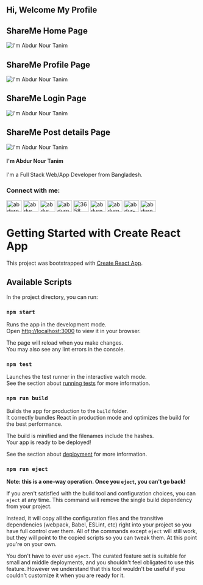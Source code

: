 ## Hi, Welcome My Profile
## ShareMe Home Page
![I'm Abdur Nour Tanim](https://scontent.fcgp3-1.fna.fbcdn.net/v/t39.30808-6/272923104_687014332663785_4458556083438879232_n.jpg?_nc_cat=105&ccb=1-5&_nc_sid=730e14&_nc_eui2=AeFwFbS2Sq9TkMenaNRvPddZdVkleUEmTX91WSV5QSZNf3ZDxEWBJqx4UjqYm9OEY1PVWVweSAXn7FThHYqS670P&_nc_ohc=p-eWbVPb77IAX_nzfOi&_nc_ht=scontent.fcgp3-1.fna&oh=00_AT9dYWl8NNh8ieYALmnyThVPx8-O1nIlbd8ZgVF9YMoENw&oe=61FFB7B0)

## ShareMe Profile Page
![I'm Abdur Nour Tanim](https://scontent.fcgp3-1.fna.fbcdn.net/v/t39.30808-6/272865986_687014235997128_3155413413663014590_n.jpg?_nc_cat=108&ccb=1-5&_nc_sid=730e14&_nc_eui2=AeHquTuYjB-UXXXSDxFFHyShUCqS6KAfKBFQKpLooB8oEaTgWkm3G_uXGUAYQrAcvuMdk1tfa65josI0i7Dc9yT-&_nc_ohc=hHK6X4NpS6MAX9YzDQh&_nc_ht=scontent.fcgp3-1.fna&oh=00_AT-EpgKhzK2tvaEb4NUFoK2hC5_03mrf5NFMqdkamgyrXQ&oe=620012CC)

## ShareMe Login Page
![I'm Abdur Nour Tanim](https://scontent.fcgp3-1.fna.fbcdn.net/v/t39.30808-6/273008839_687014175997134_4784807516608269194_n.jpg?_nc_cat=109&ccb=1-5&_nc_sid=730e14&_nc_eui2=AeF2QRP0I6eTBqgjEEjd-LrY_2bk7cQ1ZTX_ZuTtxDVlNUFyUsaIDqpmA3mtCxfcsa-7CD8PtUJNzIC3x0-lji-_&_nc_ohc=GQiiJX_gWVgAX_GV7kj&_nc_ht=scontent.fcgp3-1.fna&oh=00_AT9C4J0O6VuOSt_s14_lRpfRstl58QcCVPw2U9wz9T01lg&oe=620013D1)

## ShareMe Post details Page
![I'm Abdur Nour Tanim](https://scontent.fcgp3-1.fna.fbcdn.net/v/t39.30808-6/272846835_687014192663799_4101866025159349135_n.jpg?_nc_cat=111&ccb=1-5&_nc_sid=730e14&_nc_eui2=AeHKf4d3uoSRS5HYR2iAiWgRWy2wT9oAn5lbLbBP2gCfmbF1uOFGounIVpLRWrGhODBCAzmNWHhiIE9Y_-75Hxrh&_nc_ohc=V8wNaK7Rr00AX8S8f_-&tn=n6TGbc5uZvQIg00r&_nc_ht=scontent.fcgp3-1.fna&oh=00_AT_9JiQMpsRmd5dEdTX3E_roAzYdkGiS9-0LcOKwRDDH1w&oe=6200BCBE)



#### I'm Abdur Nour Tanim

I'm a Full Stack Web/App Developer from Bangladesh.

<h3 align="left">Connect with me:</h3>
<p align="left">

<a href="https://fb.com/abdurnourtanim" target="blank"><img align="center" src="https://raw.githubusercontent.com/rahuldkjain/github-profile-readme-generator/master/src/images/icons/Social/facebook.svg" alt="abdurnourtanim" height="30" width="40" /></a>
<a href="https://instagram.com/abdur_nour_tanim/" target="blank"><img align="center" src="https://raw.githubusercontent.com/rahuldkjain/github-profile-readme-generator/master/src/images/icons/Social/instagram.svg" alt="abdur_nour_tanim" height="30" width="40" /></a>
<a href="https://www.youtube.com/c/UCTpIijicxCaNOZdwn1f_HJg" target="blank"><img align="center" src="https://raw.githubusercontent.com/rahuldkjain/github-profile-readme-generator/master/src/images/icons/Social/youtube.svg" alt="abdur nour tanim" height="30" width="40" /></a>
<a href="https://twitter.com/abdurnourtanim" target="blank"><img align="center" src="https://raw.githubusercontent.com/rahuldkjain/github-profile-readme-generator/master/src/images/icons/Social/twitter.svg" alt="abdurnourtanim" height="30" width="40" /></a>
<a href="https://discord.gg/3658" target="blank"><img align="center" src="https://raw.githubusercontent.com/rahuldkjain/github-profile-readme-generator/master/src/images/icons/Social/discord.svg" alt="3658" height="30" width="40" /></a>
<a href="https://linkedin.com/in/abdurnourtanim" target="blank"><img align="center" src="https://raw.githubusercontent.com/rahuldkjain/github-profile-readme-generator/master/src/images/icons/Social/linked-in-alt.svg" alt="abdurnourtanim" height="30" width="40" /></a>
<a href="https://codepen.io/abdurnourtanim" target="blank"><img align="center" src="https://raw.githubusercontent.com/rahuldkjain/github-profile-readme-generator/master/src/images/icons/Social/codepen.svg" alt="abdurnourtanim" height="30" width="40" /></a>
<a href="https://stackoverflow.com/users/abdur-nur-tanim" target="blank"><img align="center" src="https://raw.githubusercontent.com/rahuldkjain/github-profile-readme-generator/master/src/images/icons/Social/stack-overflow.svg" alt="abdur-nur-tanim" height="30" width="40" /></a>
<a href="https://codesandbox.com/abdurnourtanim" target="blank"><img align="center" src="https://cdn.jsdelivr.net/npm/simple-icons@3.0.1/icons/codesandbox.svg" alt="abdurnourtanim" height="30" width="40" /></a>

</p>



# Getting Started with Create React App

This project was bootstrapped with [Create React App](https://github.com/facebook/create-react-app).

## Available Scripts

In the project directory, you can run:

### `npm start`

Runs the app in the development mode.\
Open [http://localhost:3000](http://localhost:3000) to view it in your browser.

The page will reload when you make changes.\
You may also see any lint errors in the console.

### `npm test`

Launches the test runner in the interactive watch mode.\
See the section about [running tests](https://facebook.github.io/create-react-app/docs/running-tests) for more information.

### `npm run build`

Builds the app for production to the `build` folder.\
It correctly bundles React in production mode and optimizes the build for the best performance.

The build is minified and the filenames include the hashes.\
Your app is ready to be deployed!

See the section about [deployment](https://facebook.github.io/create-react-app/docs/deployment) for more information.

### `npm run eject`

**Note: this is a one-way operation. Once you `eject`, you can't go back!**

If you aren't satisfied with the build tool and configuration choices, you can `eject` at any time. This command will remove the single build dependency from your project.

Instead, it will copy all the configuration files and the transitive dependencies (webpack, Babel, ESLint, etc) right into your project so you have full control over them. All of the commands except `eject` will still work, but they will point to the copied scripts so you can tweak them. At this point you're on your own.

You don't have to ever use `eject`. The curated feature set is suitable for small and middle deployments, and you shouldn't feel obligated to use this feature. However we understand that this tool wouldn't be useful if you couldn't customize it when you are ready for it.


